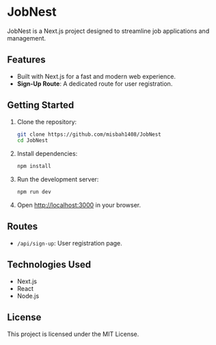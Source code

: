 # JobNest

JobNest is a Next.js project designed to streamline job applications and management.

## Features

- Built with Next.js for a fast and modern web experience.
- **Sign-Up Route**: A dedicated route for user registration.

## Getting Started

1. Clone the repository:
    ```bash
    git clone https://github.com/misbah1408/JobNest
    cd JobNest
    ```

2. Install dependencies:
    ```bash
    npm install
    ```

3. Run the development server:
    ```bash
    npm run dev
    ```

4. Open [http://localhost:3000](http://localhost:3000) in your browser.

## Routes

- `/api/sign-up`: User registration page.

## Technologies Used

- Next.js
- React
- Node.js

## License

This project is licensed under the MIT License.